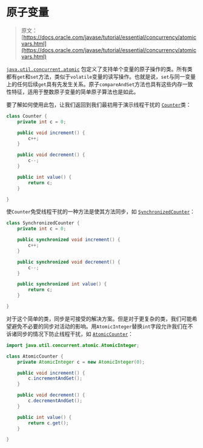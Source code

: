 # 原子变量

> 原文： [https://docs.oracle.com/javase/tutorial/essential/concurrency/atomicvars.html](https://docs.oracle.com/javase/tutorial/essential/concurrency/atomicvars.html)

[`java.util.concurrent.atomic`](https://docs.oracle.com/javase/8/docs/api/java/util/concurrent/atomic/package-summary.html) 包定义了支持单个变量的原子操作的类。所有类都有`get`和`set`方法，类似于`volatile`变量的读写操作。也就是说，`set`与同一变量上的任何后续`get`具有先发生关系。原子`compareAndSet`方法也具有这些内存一致性特征，适用于整数原子变量的简单原子算法也是如此。

要了解如何使用此包，让我们返回到我们最初用于演示线程干扰的 [``Counter``](examples/Counter.java)类：

```java
class Counter {
    private int c = 0;

    public void increment() {
        c++;
    }

    public void decrement() {
        c--;
    }

    public int value() {
        return c;
    }

}

```

使`Counter`免受线程干扰的一种方法是使其方法同步，如 [``SynchronizedCounter``](examples/SynchronizedCounter.java)：

```java
class SynchronizedCounter {
    private int c = 0;

    public synchronized void increment() {
        c++;
    }

    public synchronized void decrement() {
        c--;
    }

    public synchronized int value() {
        return c;
    }

}

```

对于这个简单的类，同步是可接受的解决方案。但是对于更复杂的类，我们可能希望避免不必要的同步对活动的影响。用`AtomicInteger`替换`int`字段允许我们在不诉诸同步的情况下防止线程干扰，如 [``AtomicCounter``](examples/AtomicCounter.java)：

```java
import java.util.concurrent.atomic.AtomicInteger;

class AtomicCounter {
    private AtomicInteger c = new AtomicInteger(0);

    public void increment() {
        c.incrementAndGet();
    }

    public void decrement() {
        c.decrementAndGet();
    }

    public int value() {
        return c.get();
    }

}

```